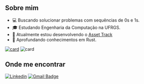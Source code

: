## Sobre mim

- 💻 Buscando solucionar problemas com sequências de 0s e 1s.
- 🎓 Estudando Engenharia da Computação na UFRGS.
- 🔭 Atualmente estou desenvolvendo o <a href="https://github.com/JuanMarceloT/Asset-Track">Asset Track</a>
- 🌱 Aprofundando conhecimentos em Rust.

[![card](https://github-readme-stats.vercel.app/api?username=JuanMarceloT&theme=dark)](https://github.com/anuraghazra/github-readme-stats)
![card](https://github-readme-stats.vercel.app/api/top-langs/?username=JuanMarceloT&theme=dark&hide_border=false&include_all_commits=true&count_private=true&layout=compact)

## Onde me encontrar

[![Linkedin](https://img.shields.io/badge/-Juan_Marcelo_Trabaina-blue?style=flat-square&logo=Linkedin&logoColor=white&link=https://www.linkedin.com/in/juan-marcelo-trabaina-926b76216/)]([https://www.linkedin.com/in/juan-marcelo-trabaina-926b76216/](https://www.linkedin.com/in/juan-marcelo-trabaina-926b76216/))
[![Gmail Badge](https://img.shields.io/badge/juantrabaina@gmail.com-006bed?style=flat-square&logo=Gmail&logoColor=white&link=mailto:juantrabaina@gmail.com)](mailto:juantrabaina@gmail.com)
